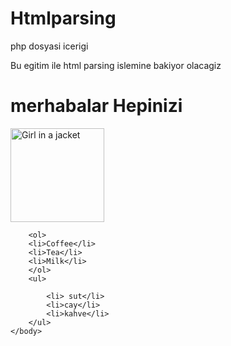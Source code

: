 # Htmlparsing

php dosyasi icerigi


<html>
    <head>
        <title>
            Html Parsing egitimi
        </title>
    </head>
    <body>
        <p> Bu egitim ile html parsing islemine bakiyor olacagiz</p>
        <h1> merhabalar Hepinizi</h1>
        <img src="https://alexkanada.000webhostapp.com/resimler/a7.jpeg" alt="Girl in a jacket" width="150" height="150">
        
        <ol>
        <li>Coffee</li>
        <li>Tea</li>
        <li>Milk</li>
        </ol>
        <ul>
            
            <li> sut</li>
            <li>cay</li>
            <li>kahve</li>
        </ul>
    </body>
</html>
